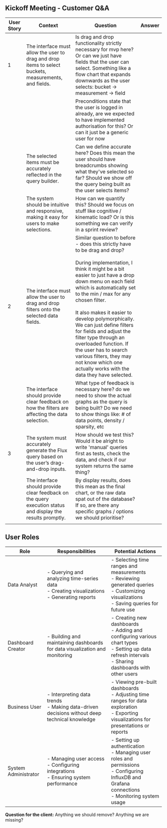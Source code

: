 ## Kickoff Meeting - Customer Q&A

| User Story | Context                                                                                                     | Question                                                                                                                                                                                                                                                                                                                                                                                                                                                                                                                                    | Answer |
| ---------- | ----------------------------------------------------------------------------------------------------------- | ------------------------------------------------------------------------------------------------------------------------------------------------------------------------------------------------------------------------------------------------------------------------------------------------------------------------------------------------------------------------------------------------------------------------------------------------------------------------------------------------------------------------------------------- | ------ |
| 1          | The interface must allow the user to drag and drop items to select buckets, measurements, and fields.       | Is drag and drop functionality strictly necessary for mvp here? Or can we just have fields that the user can select. Something like a flow chart that expands downwards as the user selects: bucket -> measurement -> field                                                                                                                                                                                                                                                                                                                 |        |
|            |                                                                                                             | Preconditions state that the user is logged in already, are we expected to have implemented authorisation for this? Or can it just be a generic user for now                                                                                                                                                                                                                                                                                                                                                                                |        |
|            | The selected items must be accurately reflected in the query builder.                                       | Can we define accurate here? Does this mean the user should have breadcrumbs showing what they've selected so far? Should we show off the query being built as the user selects items?                                                                                                                                                                                                                                                                                                                                                      |        |
|            | The system should be intuitive and responsive, making it easy for users to make selections.​                | How can we quantify this? Should we focus on stuff like cognitive / kinematic load? Or is this something we can verify in a sprint review?                                                                                                                                                                                                                                                                                                                                                                                                  |        |
| 2          | The interface must allow the user to drag and drop filters onto the selected data fields.                   | Similar question to before - does this strictly have to be drag and drop?<br><br>During implementation, I think it might be a bit easier to just have a drop down menu on each field which is automatically set to the min / max for any chosen filter.<br><br>It also makes it easier to develop polymorphically. We can just define filters for fields and adjust the filter type through an overloaded function. If the user has to search various filters, they may not know which one actually works with the data they have selected. |        |
|            | The interface should provide clear feedback on how the filters are affecting the data selection.​           | What type of feedback is necessary here? do we need to show the actual graphs as the query is being built? Do we need to show things like: # of data points, density / sparsity, etc                                                                                                                                                                                                                                                                                                                                                        |        |
| 3          | The system must accurately generate the Flux query based on the user’s drag-and-drop inputs.​               | How should we test this? Would it be alright to write 'manual' queries first as tests, check the data, and check if our system returns the same thing?                                                                                                                                                                                                                                                                                                                                                                                      |        |
|            | The interface should provide clear feedback on the query execution status and display the results promptly. | By display results, does this mean as the final chart, or the raw data spat out of the database? If so, are there any specific graphs / options we should prioritise?                                                                                                                                                                                                                                                                                                                                                                       |        |
|            |                                                                                                             |                                                                                                                                                                                                                                                                                                                                                                                                                                                                                                                                             |        |

## User Roles

| Role | Responsibilities | Potential Actions |
|------|------------------|-------------------|
| Data Analyst | - Querying and analyzing time-series data<br>- Creating visualizations<br>- Generating reports | - Selecting time ranges and measurements<br>- Reviewing generated queries<br>- Customizing visualizations<br>- Saving queries for future use |
| Dashboard Creator | - Building and maintaining dashboards for data visualization and monitoring | - Creating new dashboards<br>- Adding and configuring various chart types<br>- Setting up data refresh intervals<br>- Sharing dashboards with other users |
| Business User | - Interpreting data trends<br>- Making data-driven decisions without deep technical knowledge | - Viewing pre-built dashboards<br>- Adjusting time ranges for data exploration<br>- Exporting visualizations for presentations or reports |
| System Administrator | - Managing user access<br>- Configuring integrations<br>- Ensuring system performance | - Setting up authentication<br>- Managing user roles and permissions<br>- Configuring InfluxDB and Grafana connections<br>- Monitoring system usage |

**Question for the client:** Anything we should remove? Anything we are missing?